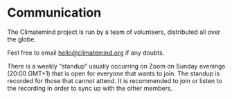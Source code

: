 # Communication

The Climatemind project is run by a team of volunteers, distributed all over the globe.&#x20;

Feel free to email [hello@climatemind.org](mailto:hello@climatemind.org) if any doubts.

There is a weekly “standup” usually occurring on Zoom on Sunday evenings (20:00 GMT+1) that is open for everyone that wants to join. The standup is recorded for those that cannot attend. It is recommended to join or listen to the recording in order to sync up with the other members.&#x20;
